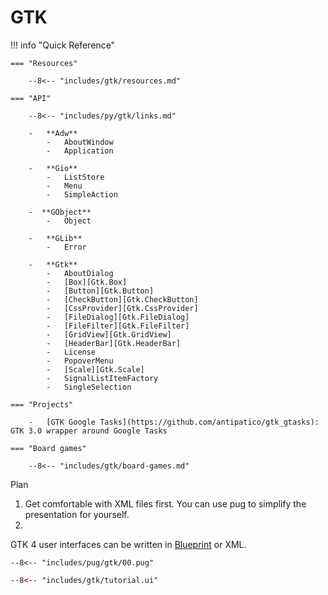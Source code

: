 # GTK

!!! info "Quick Reference"

    === "Resources"

        --8<-- "includes/gtk/resources.md"

    === "API"

        --8<-- "includes/py/gtk/links.md"

        -   **Adw**
            -   AboutWindow
            -   Application

        -   **Gio**
            -   ListStore
            -   Menu
            -   SimpleAction

        -  **GObject** 
            -   Object

        -   **GLib**
            -   Error

        -   **Gtk**
            -   AboutDialog
            -   [Box][Gtk.Box]
            -   [Button][Gtk.Button]
            -   [CheckButton][Gtk.CheckButton]
            -   [CssProvider][Gtk.CssProvider]
            -   [FileDialog][Gtk.FileDialog]
            -   [FileFilter][Gtk.FileFilter]
            -   [GridView][Gtk.GridView]
            -   [HeaderBar][Gtk.HeaderBar]
            -   License
            -   PopoverMenu
            -   [Scale][Gtk.Scale]
            -   SignalListItemFactory
            -   SingleSelection

    === "Projects"

        -   [GTK Google Tasks](https://github.com/antipatico/gtk_gtasks): GTK 3.0 wrapper around Google Tasks

    === "Board games"

        --8<-- "includes/gtk/board-games.md"

Plan

1.  Get comfortable with XML files first. You can use pug to simplify the presentation for yourself.
2.  

GTK 4 user interfaces can be written in [Blueprint](https://jwestman.pages.gitlab.gnome.org/blueprint-compiler/) or XML.

```pug 
--8<-- "includes/pug/gtk/00.pug"
```

```xml
--8<-- "includes/gtk/tutorial.ui"
```
